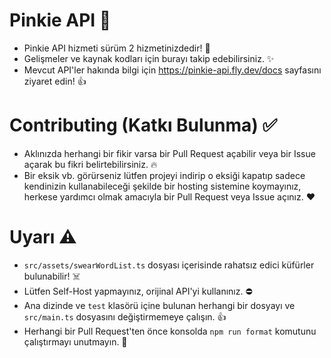 # Pinkie API 🦄
- Pinkie API hizmeti sürüm 2 hizmetinizdedir! 👀
- Gelişmeler ve kaynak kodları için burayı takip edebilirsiniz. ✨
- Mevcut API'ler hakında bilgi için https://pinkie-api.fly.dev/docs sayfasını ziyaret edin! 👍

# Contributing (Katkı Bulunma) ✅
- Aklınızda herhangi bir fikir varsa bir Pull Request açabilir veya bir Issue açarak bu fikri belirtebilirsiniz. 🔥
- Bir eksik vb. görürseniz lütfen projeyi indirip o eksiği kapatıp sadece kendinizin kullanabileceği şekilde bir hosting sistemine koymayınız, herkese yardımcı olmak amacıyla bir Pull Request veya Issue açınız. ❤

# Uyarı ⚠️
- `src/assets/swearWordList.ts` dosyası içerisinde rahatsız edici küfürler bulunabilir! ☠️
- Lütfen Self-Host yapmayınız, orijinal API'yi kullanınız. ⛔
- Ana dizinde ve `test` klasörü içine bulunan herhangi bir dosyayı ve `src/main.ts` dosyasını değiştirmemeye çalışın. 👍
- Herhangi bir Pull Request'ten önce konsolda `npm run format` komutunu çalıştırmayı unutmayın. 🧹
